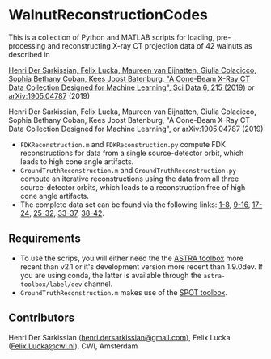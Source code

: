 # WalnutReconstructionCodes
This is a collection of Python and MATLAB scripts for loading, pre-processing and 
reconstructing X-ray CT projection data of 42 walnuts as described in

[Henri Der Sarkissian, Felix Lucka, Maureen van Eijnatten, Giulia Colacicco, Sophia Bethany Coban, Kees Joost Batenburg, "A Cone-Beam X-Ray CT Data Collection Designed for Machine Learning", Sci Data 6, 215 (2019)](https://doi.org/10.1038/s41597-019-0235-y) or [arXiv:1905.04787](https://arxiv.org/abs/1905.04787) (2019)

Henri Der Sarkissian, Felix Lucka, Maureen van Eijnatten, Giulia Colacicco, Sophia Bethany Coban, Kees Joost Batenburg, "A Cone-Beam X-Ray CT Data Collection Designed for Machine Learning",  or arXiv:1905.04787 (2019)


* `FDKReconstruction.m` and `FDKReconstruction.py` compute FDK reconstructions for data from a single source-detector orbit, which leads to high cone angle artifacts.
* `GroundTruthReconstruction.m` and `GroundTruthReconstruction.py` compute an iterative reconstructions using the data from all three source-detector orbits, which leads to a reconstruction free of high cone angle artifacts.
* The complete data set can be found via the following links: [1-8](https://doi.org/10.5281/zenodo.2686725), [9-16](https://doi.org/10.5281/zenodo.2686970), [17-24](https://doi.org/10.5281/zenodo.2687386), [25-32](https://doi.org/10.5281/zenodo.2687634), [33-37](https://doi.org/10.5281/zenodo.2687896), [38-42](https://doi.org/10.5281/zenodo.2688111).

## Requirements

* To use the scrips, you will either need the the [ASTRA toolbox](https://www.astra-toolbox.com/) more recent than v2.1 or it's development version more recent than 1.9.0dev. If you are using conda, the latter is available through the `astra-toolbox/label/dev` channel.
* `GroundTruthReconstruction.m` makes use of the [SPOT toolbox](http://www.cs.ubc.ca/labs/scl/spot/).

## Contributors

Henri Der Sarkissian (henri.dersarkissian@gmail.com), Felix Lucka (Felix.Lucka@cwi.nl), CWI, Amsterdam
